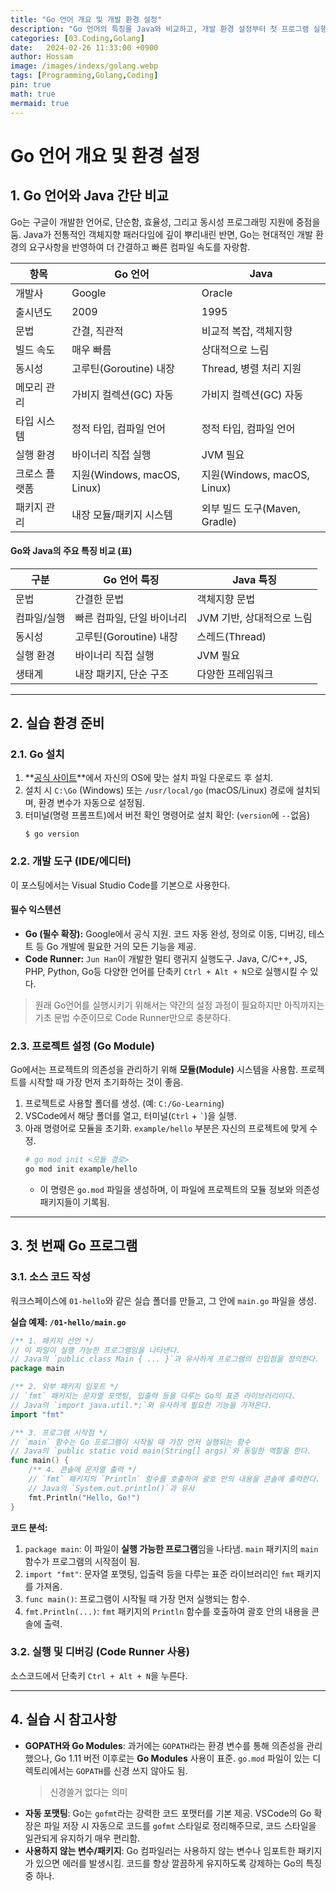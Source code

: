 ```yaml
---
title: "Go 언어 개요 및 개발 환경 설정"
description: "Go 언어의 특징을 Java와 비교하고, 개발 환경 설정부터 첫 프로그램 실행까지 알아봄."
categories: [03.Coding,Golang]
date:   2024-02-26 11:33:00 +0900
author: Hossam
image: /images/indexs/golang.webp
tags: [Programming,Golang,Coding]
pin: true
math: true
mermaid: true
---
```


# Go 언어 개요 및 환경 설정

## 1. Go 언어와 Java 간단 비교

Go는 구글이 개발한 언어로, 단순함, 효율성, 그리고 동시성 프로그래밍 지원에 중점을 둠. Java가 전통적인 객체지향 패러다임에 깊이 뿌리내린 반면, Go는 현대적인 개발 환경의 요구사항을 반영하여 더 간결하고 빠른 컴파일 속도를 자랑함.

| 항목             | Go 언어                           | Java                          |
|------------------|-----------------------------------|-------------------------------|
| 개발사           | Google                            | Oracle                        |
| 출시년도         | 2009                              | 1995                          |
| 문법             | 간결, 직관적                      | 비교적 복잡, 객체지향         |
| 빌드 속도        | 매우 빠름                         | 상대적으로 느림               |
| 동시성           | 고루틴(Goroutine) 내장            | Thread, 병렬 처리 지원         |
| 메모리 관리      | 가비지 컬렉션(GC) 자동             | 가비지 컬렉션(GC) 자동         |
| 타입 시스템      | 정적 타입, 컴파일 언어             | 정적 타입, 컴파일 언어         |
| 실행 환경        | 바이너리 직접 실행                | JVM 필요                      |
| 크로스 플랫폼    | 지원(Windows, macOS, Linux)        | 지원(Windows, macOS, Linux)   |
| 패키지 관리      | 내장 모듈/패키지 시스템            | 외부 빌드 도구(Maven, Gradle) |


#### Go와 Java의 주요 특징 비교 (표)

| 구분         | Go 언어 특징             | Java 특징                |
|--------------|--------------------------|--------------------------|
| 문법         | 간결한 문법              | 객체지향 문법            |
| 컴파일/실행  | 빠른 컴파일, 단일 바이너리| JVM 기반, 상대적으로 느림|
| 동시성       | 고루틴(Goroutine) 내장   | 스레드(Thread)           |
| 실행 환경    | 바이너리 직접 실행        | JVM 필요                 |
| 생태계       | 내장 패키지, 단순 구조    | 다양한 프레임워크        |

---

## 2. 실습 환경 준비

### 2.1. Go 설치

1.  **[공식 사이트](https://go.dev/dl/)**에서 자신의 OS에 맞는 설치 파일 다운로드 후 설치.
2.  설치 시 `C:\Go` (Windows) 또는 `/usr/local/go` (macOS/Linux) 경로에 설치되며, 환경 변수가 자동으로 설정됨.
3.  터미널(명령 프롬프트)에서 버전 확인 명령어로 설치 확인: (`version`에 `--`없음)
    ```shell
    $ go version
    ```

### 2.2. 개발 도구 (IDE/에디터)

이 포스팅에서는 Visual Studio Code를 기본으로 사용한다.

#### 필수 익스텐션

- **Go (필수 확장):** Google에서 공식 지원. 코드 자동 완성, 정의로 이동, 디버깅, 테스트 등 Go 개발에 필요한 거의 모든 기능을 제공.
- **Code Runner:** `Jun Han`이 개발한 멀티 랭귀지 실행도구. Java, C/C++, JS, PHP, Python, Go등 다양한 언어를 단축키 `Ctrl + Alt + N`으로 실행시킬 수 있다.

> 원래 Go언어를 실행시키기 위해서는 약간의 설정 과정이 필요하지만 아직까지는 기초 문법 수준이므로 Code Runner만으로 충분하다.

### 2.3. 프로젝트 설정 (Go Module)

Go에서는 프로젝트의 의존성을 관리하기 위해 **모듈(Module)** 시스템을 사용함. 프로젝트를 시작할 때 가장 먼저 초기화하는 것이 좋음.

1.  프로젝트로 사용할 폴더를 생성. (예: `C:/Go-Learning`)
2.  VSCode에서 해당 폴더를 열고, 터미널(`Ctrl` + `` ` ``)을 실행.
3.  아래 명령어로 모듈을 초기화. `example/hello` 부분은 자신의 프로젝트에 맞게 수정.
    ```bash
    # go mod init <모듈 경로>
    go mod init example/hello
    ```
    -   이 명령은 `go.mod` 파일을 생성하며, 이 파일에 프로젝트의 모듈 정보와 의존성 패키지들이 기록됨.

---

## 3. 첫 번째 Go 프로그램

### 3.1. 소스 코드 작성

워크스페이스에 `01-hello`와 같은 실습 폴더를 만들고, 그 안에 `main.go` 파일을 생성.

**실습 예제: `/01-hello/main.go`**
```go
/** 1. 패키지 선언 */
// 이 파일이 실행 가능한 프로그램임을 나타낸다.
// Java의 `public class Main { ... }`과 유사하게 프로그램의 진입점을 정의한다.
package main

/** 2. 외부 패키지 임포트 */
// `fmt` 패키지는 문자열 포맷팅, 입출력 등을 다루는 Go의 표준 라이브러리이다.
// Java의 `import java.util.*;`와 유사하게 필요한 기능을 가져온다.
import "fmt"

/** 3. 프로그램 시작점 */
// `main` 함수는 Go 프로그램이 시작될 때 가장 먼저 실행되는 함수
// Java의 `public static void main(String[] args)`와 동일한 역할을 한다.
func main() {
	/** 4. 콘솔에 문자열 출력 */
	// `fmt` 패키지의 `Println` 함수를 호출하여 괄호 안의 내용을 콘솔에 출력한다.
	// Java의 `System.out.println()`과 유사
	fmt.Println("Hello, Go!")
}
```

**코드 분석:**
1.  `package main`: 이 파일이 **실행 가능한 프로그램**임을 나타냄. `main` 패키지의 `main` 함수가 프로그램의 시작점이 됨.
2.  `import "fmt"`: 문자열 포맷팅, 입출력 등을 다루는 표준 라이브러리인 `fmt` 패키지를 가져옴.
3.  `func main()`: 프로그램이 시작될 때 가장 먼저 실행되는 함수.
4.  `fmt.Println(...)`: `fmt` 패키지의 `Println` 함수를 호출하여 괄호 안의 내용을 콘솔에 출력.


### 3.2. 실행 및 디버깅 (Code Runner 사용)

소스코드에서 단축키 `Ctrl + Alt + N`을 누른다.

---

## 4. 실습 시 참고사항

-   **GOPATH와 Go Modules**: 과거에는 `GOPATH`라는 환경 변수를 통해 의존성을 관리했으나, Go 1.11 버전 이후로는 **Go Modules** 사용이 표준. `go.mod` 파일이 있는 디렉토리에서는 `GOPATH`를 신경 쓰지 않아도 됨.
    > 신경쓸거 없다는 의미
-   **자동 포맷팅**: Go는 `gofmt`라는 강력한 코드 포맷터를 기본 제공. VSCode의 Go 확장은 파일 저장 시 자동으로 코드를 `gofmt` 스타일로 정리해주므로, 코드 스타일을 일관되게 유지하기 매우 편리함.
-   **사용하지 않는 변수/패키지**: Go 컴파일러는 사용하지 않는 변수나 임포트한 패키지가 있으면 에러를 발생시킴. 코드를 항상 깔끔하게 유지하도록 강제하는 Go의 특징 중 하나.
